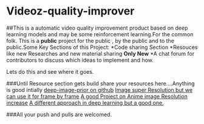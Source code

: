 # Videoz-quality-improver
##This is a automatic video quality improvement product based on deep learning models and may be some reinforcement learning.For the common folk.
This is a __public__ project for the public , by the public and to the public.Some Key Sections of this Project:
  *Code sharing Section
  *Resouces like new Researches and new material sharing __Only New__
  *A chat forum for contributors to discuss which ideas to implement and how.

Lets do this and see where it goes.

###Until Resource section gets build  share your resources here....Anything is good intially
[deep-image-prior on github](https://dmitryulyanov.github.io/deep_image_prior)
[Image super Resolution but we can use it for frame by frame](https://github.com/titu1994/Image-Super-Resolution)
[A good Project on Anime image Resolution increase](https://github.com/nagadomi/waifu2x)
[A different approach in deep learning but a good one.](https://mux.com/blog/better-video-quality-through-deep-learning/)


###All your push and pulls are welcomed.